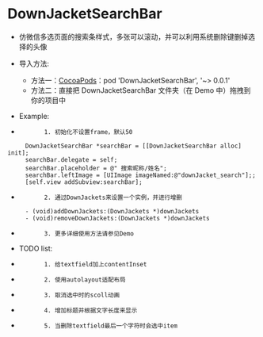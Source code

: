 # DownJacketSearchBar
* 仿微信多选页面的搜索条样式，多张可以滚动，并可以利用系统删除键删掉选择的头像
* 导入方法:
    * 方法一：[CocoaPods][1]：pod 'DownJacketSearchBar', '~> 0.0.1'
    * 方法二：直接把 DownJacketSearchBar 文件夹（在 Demo 中）拖拽到你的项目中

* Example:
 *            1. 初始化不设置frame，默认50

 ``` objc
      DownJacketSearchBar *searchBar = [[DownJacketSearchBar alloc] init]; 
      searchBar.delegate = self;
      searchBar.placeholder = @" 搜索昵称/姓名";
      searchBar.leftImage = [UIImage imageNamed:@"downJacket_search"];;
      [self.view addSubview:searchBar];
 ```
     
 *            2. 通过DownJackets来设置一个实例，并进行增删
 
 ``` objc
      - (void)addDownJackets:(DownJackets *)downJackets
      - (void)removeDownJackets:(DownJackets *)downJackets
 ```
 *            3. 更多详细使用方法请参见Demo
    
* TODO list:
 *            1. 给textfield加上contentInset
 *            2. 使用autolayout适配布局
 *            3. 取消选中时的scoll动画
 *            4. 增加标题并根据文字长度来显示
 *            5. 当删除textfield最后一个字符时会选中item


[1]: https://cocoapods.org "CocoaPods" 
